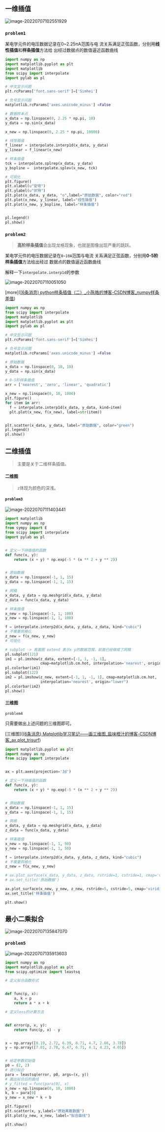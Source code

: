 ## 一维插值

![image-20220707102551929](C:\Users\Administrator\AppData\Roaming\Typora\typora-user-images\image-20220707102551929.png)

### `problem1`

某电学元件的电压数据记录在0~2.25πA范围与电 流关系满足正弦函数，分别用**线性插值**和**样条插值**方法给 出经过数据点的数值逼近函数曲线

```python
import numpy as np
import matplotlib.pyplot as plt
import matplotlib
from scipy import interpolate
import pylab as pl

# 中文显示问题
plt.rcParams['font.sans-serif']=['Simhei']

# 负号显示问题
matplotlib.rcParams['axes.unicode_minus'] =False

# 数据样本点
x_data = np.linspace(0, 2.25 * np.pi, 10)
y_data = np.sin(x_data)

x_new = np.linspace(0, 2.25 * np.pi, 10000)

# 线性插值
f_linear = interpolate.interp1d(x_data, y_data)
y_linear = f_linear(x_new)

# 样条插值
tck = interpolate.splrep(x_data, y_data)
y_bspline =  interpolate.splev(x_new, tck)

# 可视化
plt.figure()
plt.xlabel(u"安培")
plt.ylabel(u"伏特")
plt.plot(x_data, y_data, "o",label="原始数据", color="red")
plt.plot(x_new, y_linear, label="线性插值")
plt.plot(x_new, y_bspline, label="样条插值")


pl.legend()
pl.show()
```

### `problem2`

> **高阶样条插值**会出现龙格现象，也就是图像出现严重的跳跃。

某电学元件的电压数据记录在`0~10A`范围与电流 关系满足正弦函数，分别用**0-5阶样条插值**方法给出经过 数据点的数值逼近函数曲线

解释一下`interpolate.interp1d`的参数

![image-20220707110051050](C:\Users\Administrator\AppData\Roaming\Typora\typora-user-images\image-20220707110051050.png)

[more]([(6条消息) python样条插值（二）_小陈皓的博客-CSDN博客_numpy样条差值](https://blog.csdn.net/qingchedeyongqi/article/details/116766927))

```python
import numpy as np
from scipy import interpolate
import matplotlib
import matplotlib.pyplot as plt
import pylab as pl

# 中文显示问题
plt.rcParams['font.sans-serif']=['Simhei']

# 负号显示问题
matplotlib.rcParams['axes.unicode_minus'] =False

# 原始数据
x_data = np.linspace(0, 10, 10)
y_data = np.sin(x_data)

# 0-5阶样条插值
arr = ['nearest', 'zero', 'linear', 'quadratic']

x_new = np.linspace(0, 10, 1000)
plt.figure()
for item in arr:
  f = interpolate.interp1d(x_data, y_data, kind=item)
  plt.plot(x_new, f(x_new), label=str(item))


plt.scatter(x_data, y_data, label="原始数据", color="green")
pl.legend()
pl.show()
```

## 二维插值

> 主要是关于二维样条插值。

#### 二维图

> `z`体现为颜色的深浅。

#### `problem3`

![image-20220707111403441](C:\Users\Administrator\AppData\Roaming\Typora\typora-user-images\image-20220707111403441.png)

```python
import matplotlib
import numpy as np
from sympy import E
from scipy import interpolate
import pylab as pl


# 定义一下待插值的函数
def func(x, y):
    return (x + y) * np.exp(-5 * (x ** 2 + y ** 2))


# 原始数据
x_data = np.linspace(-1, 1, 15)
y_data = np.linspace(-1, 1, 15)

# 网格
x_data, y_data = np.meshgrid(x_data, y_data)
z_data = func(x_data, y_data)

# 样条插值
x_new = np.linspace(-1, 1, 100)
y_new = np.linspace(-1, 1, 100)

f = interpolate.interp2d(x_data, y_data, z_data, kind="cubic")
# 不需要网格化
z_new = f(x_new, y_new)
# 可视化

# subplot -> 表面图 extend 表示x y的数据范围，前面已经做成了网格
pl.subplot(121)
im1 = pl.imshow(z_data, extent=[-1, 1, -1, 1],
                cmap=matplotlib.cm.hot, interpolation='nearest', origin="lower")
pl.colorbar(im1)
pl.subplot(122)
im2 = pl.imshow(z_new, extent=[-1, 1, -1, 1], cmap=matplotlib.cm.hot,
                interpolation='nearest', origin="lower")
pl.colorbar(im2)
pl.show()
```

#### 三维图

`problem4`

只需要做出上述问题的三维图即可。

[三维图]([(6条消息) Matplotlib学习笔记——画三维图_盐味橙汁的博客-CSDN博客_ax.plot_trisurf](https://blog.csdn.net/jasonzhoujx/article/details/81780774))

```python
import matplotlib.pyplot as plt
import numpy as np
from scipy import interpolate


ax = plt.axes(projection='3d')

# 定义一下待插值的函数
def func(x, y):
    return (x + y) * np.exp(-5 * (x ** 2 + y ** 2))


# 原始数据
x_data = np.linspace(-1, 1, 15)
y_data = np.linspace(-1, 1, 15)

# 网格
x_data, y_data = np.meshgrid(x_data, y_data)
z_data = func(x_data, y_data)

# 样条插值
x_new = np.linspace(-1, 1, 50)
y_new = np.linspace(-1, 1, 50)

f = interpolate.interp2d(x_data, y_data, z_data, kind="cubic")
# 不需要网格化
z_new = f(x_new, y_new)

# ax.plot_surface(x_data, y_data, z_data, rstride=1, cstride=1, cmap='viridis', edgecolor='none')
# ax.set_title('原始数据')

ax.plot_surface(x_new, y_new, z_new, rstride=5, cstride=5, cmap='viridis', edgecolor='none')
ax.set_title('样条插值')

plt.show()
```

## 最小二乘拟合

![image-20220707135847070](C:\Users\Administrator\AppData\Roaming\Typora\typora-user-images\image-20220707135847070.png)

### `problem5`

![image-20220707135913603](C:\Users\Administrator\AppData\Roaming\Typora\typora-user-images\image-20220707135913603.png)

```python
import numpy as np
import matplotlib.pyplot as plt
from scipy.optimize import leastsq

# 定义拟合函数形式


def func(p, x):
    a, k = p
    return a * x + k

# 定义loss的计算方法


def error(p, x, y):
    return func(p, x) - y


x = np.array([8.19, 2.72, 6.39, 8.71, 4.7, 2.66, 3.78])
y = np.array([7.01, 2.78, 6.47, 6.71, 4.1, 4.23, 4.05])


# 给定参数初始值
p0 = (2, 2)
# 进行拟合
para = leastsq(error, p0, args=(x, y))
# 画出拟合后的曲线
# y_fitted = func(para[0], x)
x_new = np.linspace(0, 10, 1000)
k, b = para[0]
y_new = x_new * k + b

plt.figure()
plt.scatter(x, y,label="原始离散数据")
plt.plot(y_new, x_new, label="拟合曲线")

plt.show()
```

